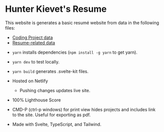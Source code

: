 # Hunter Kievet's Resume

This website is generates a basic resumé website from data in the following files:

- [Coding Project data](src/lib/projects.ts)
- [Resume-related data](src/lib/resume-data.ts)

* `yarn` installs dependencies (`npm install -g yarn` to get yarn).
* `yarn dev` to test locally.
* `yarn build` generates .svelte-kit files.

* Hosted on Netlify
  - Pushing changes updates live site.
* 100% Lighthouse Score
* CMD-P (ctrl-p windows) for print view hides projects and includes link to the site.  Useful for exporting as pdf.
* Made with Svelte, TypeScript, and Tailwind.
